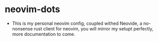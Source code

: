 # neovim-dots

- This is my personal neovim config, coupled withed Neovide, a no-nonsense rust
  client for neovim, you will mirror my setupt perfectly, more documentation to
  come.
